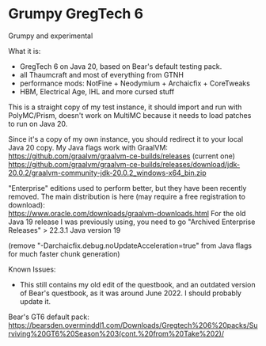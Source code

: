# Grumpy GregTech 6
Grumpy and experimental

What it is: 
+ GregTech 6 on Java 20, based on Bear's default testing pack.
+ all Thaumcraft and most of everything from GTNH
+ performance mods: NotFine + Neodymium + Archaicfix + CoreTweaks
+ HBM, Electrical Age, IHL and more cursed stuff
 
This is a straight copy of my test instance, it should import and run with PolyMC/Prism, doesn't work on MultiMC because it needs to load patches to run on Java 20.

Since it's a copy of my own instance, you should redirect it to your local Java 20 copy. My Java flags work with GraalVM:  
https://github.com/graalvm/graalvm-ce-builds/releases
(current one) https://github.com/graalvm/graalvm-ce-builds/releases/download/jdk-20.0.2/graalvm-community-jdk-20.0.2_windows-x64_bin.zip

"Enterprise" editions used to perform better, but they have been recently removed. The main distribution is here (may require a free registration to download):  
https://www.oracle.com/downloads/graalvm-downloads.html
For the old Java 19 release I was previously using, you need to go "Archived Enterprise Releases" > 22.3.1 Java version 19
 
(remove "-Darchaicfix.debug.noUpdateAcceleration=true" from Java flags for much faster chunk generation) 
 
 Known Issues:
 - This still contains my old edit of the questbook, and an outdated version of Bear's questbook, as it was around June 2022. I should probably update it.

Bear's GT6 default pack:  
https://bearsden.overminddl1.com/Downloads/Gregtech%206%20packs/Surviving%20GT6%20Season%203(cont.%20from%20Take%202)/
